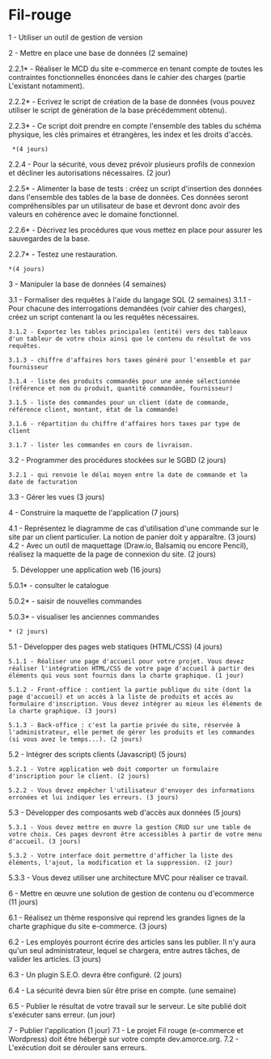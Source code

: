 # Fil-rouge

  1 - Utiliser un outil de gestion de version
  
  2 - Mettre en place une base de données (2 semaine)
  
   2.2.1* - Réaliser le MCD du site e-commerce en tenant compte de toutes les contraintes fonctionnelles énoncées dans le cahier des charges (partie L'existant notamment).

   2.2.2* - Ecrivez le script de création de la base de données (vous pouvez utiliser le script de génération de la base précédemment obtenu).

   2.2.3* - Ce script doit prendre en compte l'ensemble des tables du schéma physique, les clés primaires et étrangères, les index et les droits d'accès.
  
     *(4 jours)
    
   2.2.4 - Pour la sécurité, vous devez prévoir plusieurs profils de connexion et décliner les autorisations nécessaires. (2 jour)
  
   2.2.5* - Alimenter la base de tests : créez un script d'insertion des données dans l'ensemble des tables de la base de données. Ces données seront compréhensibles par un utilisateur de base et devront donc avoir des valeurs en cohérence avec le domaine fonctionnel.
 
   2.2.6* - Décrivez les procédures que vous mettez en place pour assurer les sauvegardes de la base.

   2.2.7* - Testez une restauration.
  
    *(4 jours)
 
  3 - Manipuler la base de données (4 semaines)
  
   3.1 - Formaliser des requêtes à l'aide du langage SQL (2 semaines)
    3.1.1 - Pour chacune des interrogations demandées (voir cahier des charges), créez un script contenant la ou les requêtes nécessaires.
    
    3.1.2 - Exportez les tables principales (entité) vers des tableaux d'un tableur de votre choix ainsi que le contenu du résultat de vos requêtes.
    
    3.1.3 - chiffre d'affaires hors taxes généré pour l'ensemble et par fournisseur
    
    3.1.4 - liste des produits commandés pour une année sélectionnée (référence et nom du produit, quantité commandée, fournisseur)
    
    3.1.5 - liste des commandes pour un client (date de commande, référence client, montant, état de la commande)
    
    3.1.6 - répartition du chiffre d'affaires hors taxes par type de client
    
    3.1.7 - lister les commandes en cours de livraison.  
    
   3.2 - Programmer des procédures stockées sur le SGBD (2 jours)
   
    3.2.1 - qui renvoie le délai moyen entre la date de commande et la date de facturation
  
   3.3 - Gérer les vues (3 jours)
   
  4 - Construire la maquette de l'application (7 jours)
  
   4.1 - Représentez le diagramme de cas d'utilisation d'une commande sur le site par un client particulier. La notion de panier doit y apparaître. (3 jours)
   4.2 - Avec un outil de maquettage (Draw.io, Balsamiq ou encore Pencil), réalisez la maquette de la page de connexion du site. (2 jours)
   
  5. Développer une application web (16 jours)
  
   5.0.1* - consulter le catalogue
   
   5.0.2* - saisir de nouvelles commandes
   
   5.0.3* - visualiser les anciennes commandes
   
    * (2 jours)
    
   5.1 - Développer des pages web statiques (HTML/CSS) (4 jours)
   
    5.1.1 - Réaliser une page d'accueil pour votre projet. Vous devez réaliser l'intégration HTML/CSS de votre page d'accueil à partir des éléments qui vous sont fournis dans la charte graphique. (1 jour)
    
    5.1.2 - Front-office : contient la partie publique du site (dont la page d'accueil) et un accès à la liste de produits et accès au formulaire d'inscription. Vous devez intégrer au mieux les éléments de la charte graphique. (3 jours)
    
    5.1.3 - Back-office : c'est la partie privée du site, réservée à l'administrateur, elle permet de gérer les produits et les commandes (si vous avez le temps...). (2 jours)
    
   5.2 - Intégrer des scripts clients (Javascript) (5 jours)
    
    5.2.1 - Votre application web doit comporter un formulaire d'inscription pour le client. (2 jours)
    
    5.2.2 - Vous devez empêcher l'utilisateur d'envoyer des informations erronées et lui indiquer les erreurs. (3 jours)
   
   5.3 - Développer des composants web d'accès aux données (5 jours)
    
    5.3.1 - Vous devez mettre en œuvre la gestion CRUD sur une table de votre choix. Ces pages devront être accessibles à partir de votre menu d'accueil. (3 jours)

    5.3.2 - Votre interface doit permettre d'afficher la liste des éléments, l'ajout, la modification et la suppression. (2 jour)

5.3.3 - Vous devez utiliser une architecture MVC pour réaliser ce travail.

  6 - Mettre en œuvre une solution de gestion de contenu ou d'ecommerce (11 jours)
  
   6.1 - Réalisez un thème responsive qui reprend les grandes lignes de la charte graphique du site e-commerce. (3 jours)
   
   6.2 - Les employés pourront écrire des articles sans les publier. Il n'y aura qu'un seul administrateur, lequel se chargera, entre autres tâches, de valider les articles. (3 jours)
   
   6.3 - Un plugin S.E.O. devra être configuré. (2 jours)
   
   6.4 - La sécurité devra bien sûr être prise en compte. (une semaine)
   
   6.5 - Publier le résultat de votre travail sur le serveur. Le site publié doit s'exécuter sans erreur. (un jour)
 
  7 - Publier l'application (1 jour)
   7.1 - Le projet Fil rouge (e-commerce et Wordpress) doit être hébergé sur votre compte dev.amorce.org.
   7.2 - L'exécution doit se dérouler sans erreurs.
